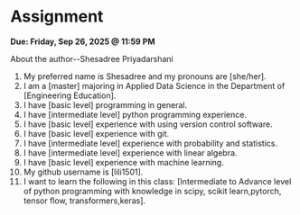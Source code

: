 # Assignment

**Due: Friday, Sep 26, 2025 @ 11:59 PM**

About the author--Shesadree Priyadarshani

1. My preferred name is Shesadree and my pronouns are [she/her].
2. I am a [master] majoring in Applied Data Science in the Department of [Engineering Education].
3. I have [basic level] programming in general.
4. I have [intermediate level] python programming experience.
5. I have [basic level] experience with using version control software.
6. I have [basic level] experience with git.
7. I have [intermediate level] experience with probability and statistics.
8. I have [intermediate level] experience with linear algebra.
9. I have [basic level] experience with machine learning.
10. My github username is [lili1501].
11. I want to learn the following in this class: [Intermediate to Advance level of python programming with knowledge in scipy, scikit learn,pytorch, tensor flow, transformers,keras].
